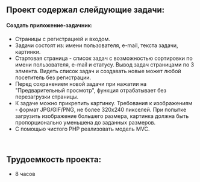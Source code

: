 <h2>Проект содержал слейдующие задачи:</h2>
<h4>Создать приложение-задачник:</h4>
<ul>
  <li>Страницы с регистрацией и входом.</li>
  <li>Задачи состоят из: имени пользователя, e-mail, текста задачи, картинки.</li>
  <li>Стартовая страница - список задач с возможностью сортировки по имени пользователя, e-mail и статусу.
  Вывод задач страницами по 3 элмента. 
  Видеть список задач и создавать новые может любой посетитель без регистрации.
  </li>
  <li>Перед сохранением новой задачи при нажатии на "Предварительный просмотр", функция отрабатывает без перезагрузки страницы.</li>
  <li>К задаче можно прикрепить картинку. Требования к изображениям - формат JPG/GIF/PNG, не более 320х240 пикселей. 
  При попытке загрузить изображение большего размера, картинка должна быть пропорционально уменьшена до заданных размеров.</li>
  <li>С помощью чистого PHP реализовать модель MVC.</li>
</ul>
<br>
<h2>Трудоемкость проекта:</h2>
<ul>
  <li><bold>8 часов</bold></li>
</ul>
